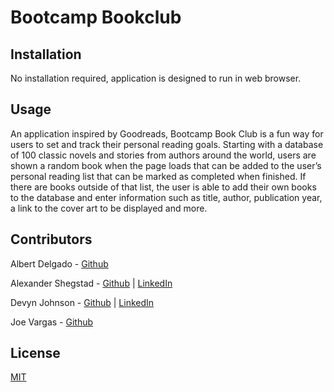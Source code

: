 # Bootcamp Bookclub

## Installation
No installation required, application is designed to run in web browser.

## Usage
An application inspired by Goodreads, Bootcamp Book Club is a fun way for users to set and track their personal reading goals. Starting with a database of 100 classic novels and stories from authors around the world, users are shown a random book when the page loads that can be added to the user’s personal reading list that can be marked as completed when finished. If there are books outside of that list, the user is able to add their own books to the database and enter information such as title, author, publication year, a link to the cover art to be displayed and more.


## Contributors
<p>Albert Delgado - <a href="https://github.com/Bert0424">Github</a></p>
<p>Alexander Shegstad - <a href="https://github.com/AMShegstad">Github</a> | <a href="https://www.linkedin.com/in/alexander-shegstad/ ">LinkedIn</a></p>
<p>Devyn Johnson - <a href="https://www.github.com/devynjohnson">Github</a> | <a href="https://www.linkedin.com/in/devyn-johnson-a5259213b">LinkedIn</a></p>
<p>Joe Vargas - <a href="https://github.com/minastyr">Github</a></p>

## License
[MIT](https://choosealicense.com/licenses/mit/)
